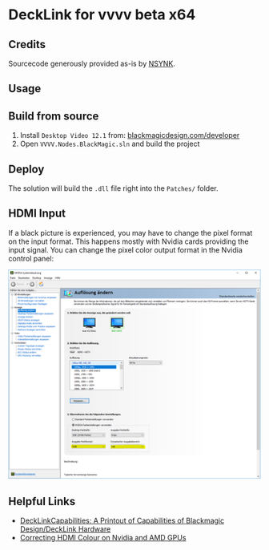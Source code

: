 # DeckLink for vvvv beta x64

## Credits
Sourcecode generously provided as-is by [NSYNK](https://nsynk.de).

## Usage

## Build from source

1. Install `Desktop Video 12.1` from: [blackmagicdesign.com/developer](https://www.blackmagicdesign.com/de/developer/)
2. Open `VVVV.Nodes.BlackMagic.sln` and build the project

## Deploy
The solution will build the `.dll` file right into the `Patches/` folder. 

## HDMI Input
If a black picture is experienced, you may have to change the pixel format on the input format. This happens mostly with Nvidia cards providing the input signal. You can change the pixel color output format in the Nvidia control panel:

![Nvidia control panel](README/nvidia-control-panel.png)

## Helpful Links
- [DeckLinkCapabilities: A Printout of Capabilities of Blackmagic Design/DeckLink Hardware](http://alax.info/blog/1454)
- [Correcting HDMI Colour on Nvidia and AMD GPUs](https://pcmonitors.info/articles/correcting-hdmi-colour-on-nvidia-and-amd-gpus/)

